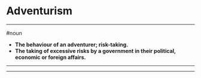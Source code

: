 # Adventurism
---
#noun
- **The behaviour of an adventurer; risk-taking.**
- **The taking of excessive risks by a government in their political, economic or foreign affairs.**
---
---
